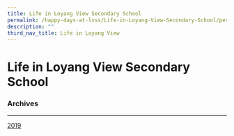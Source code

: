 ```yaml
---
title: Life in Loyang View Secondary School
permalink: /happy-days-at-lvss/Life-in-Loyang-View-Secondary-School/permalink/
description: ""
third_nav_title: Life in Loyang View
---
```

Life in Loyang View Secondary School
====================================

### Archives
--------

[2019](/happy-days-at-lvss/2019/permalink/)